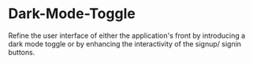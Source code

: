 # Dark-Mode-Toggle

Refine the user interface of either the application's front by introducing a dark mode toggle or by enhancing the interactivity of the signup/ signin buttons.
